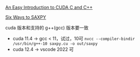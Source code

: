 [An Easy Introduction to CUDA C and C++](https://developer.nvidia.com/blog/easy-introduction-cuda-c-and-c/)

[Six Ways to SAXPY](https://developer.nvidia.com/blog/six-ways-saxpy/)

cuda 版本和支持的 g++(gcc) 版本要一致
- cuda 11.4 -> gcc < 11，试过，10可 `nvcc --compiler-bindir /usr/bin/g++-10 saxpy.cu -o out/saxpy`
- cuda 12.4 -> vscode 2022 可
